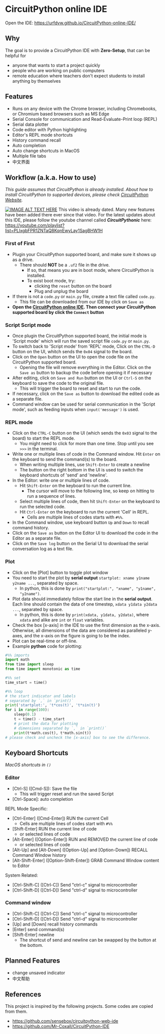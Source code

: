 # CircuitPython online IDE
Open the IDE: https://urfdvw.github.io/CircuitPython-online-IDE/

## Why
The goal is to provide a CircuitPython IDE with **Zero-Setup**, that can be helpful for
- anyone that wants to start a project quickly
- people who are working on public computers
- remote education where teachers don't expect students to install anything by themselves

## Features
- Runs on any device with the Chrome browser, including Chromebooks, or Chromium based browsers such as MS Edge
- Serial Console for communication and Read-Evaluate-Print loop (REPL)
- Serial data plotter
- Code editor with Python highlighting
- Editor's REPL mode shortcuts
- History command recall
- Auto completion
- Auto change shortcuts in MacOS
- Multiple file tabs
- 中文界面

## Workflow (a.k.a. How to use)

*This guide assumes that CircuitPython is already installed. About how to install CircuitPython to supported devices, please check [CircuitPython Website](https://circuitpython.org/downloads).*

[![IMAGE ALT TEXT HERE](https://img.youtube.com/vi/Z44PD-ZleAU/0.jpg)](https://www.youtube.com/watch?v=Z44PD-ZleAU)
[](https://stackoverflow.com/a/16079387/7037749)
This video is already dated. Many new features have been added there ever since that video. For the latest updates about this IDE, please follow the youtube channel called ***CircuitPythonic*** here: https://youtube.com/playlist?list=PLlxgbFPR1ZNTaQ8KqnEwyLay1SagBHW1H

### First of First
- Plugin your CircuitPython supported board, and make sure it shows up as a drive.
    - There should **NOT** be a `.uf2` file in the drive.
        - If so, that means you are in boot mode, where CircuitPython is installed.
        - To exist boot mode, try:
            - clicking the `reset` button on the board
            - Plug and unplug the board
- If there is not a `code.py` or `main.py` file, create a text file called `code.py`.
    - This file can be downloaded from our IDE by click on `Save as`
- **Open the [CircuitPython online IDE](https://urfdvw.github.io/CircuitPython-online-IDE/). Then connect your CircuitPython supported board by click the `Connect` button**

### Script Script mode
- Once plugin the CircuitPython supported board, the initial mode is 'Script mode' which will run the saved script file `code.py` or `main.py`.
- To switch back to 'Script mode' from 'REPL' mode, Click on the `CTRL-D` button on the UI, whitch sends the `0x04` signal to the board. 
- Click on the `Open` button on the UI to open the code file on the CircuitPython supported board.
    - Opening the file will remove everything in the Editor. Click on the `Save as` button to backup the code before opening it if necessary
- After editing, click on `Save and Run` button on the UI or `Ctrl-S` on the keyboard to save the code to the original file.
    - This will trigger the board to reset and start to run the code.
- If necessary, click on the `Save as` button to download the edited code as a separate file.
- Command window can be used for serial communication in the 'Script mode', such as feeding inputs when `input('message')` is used.

### REPL mode
- Click on the `CTRL-C` button on the UI (which sends the `0x03` signal to the board) to start the REPL mode.
    - You might need to click for more than one time. Stop until you see `>>>` in the terminal.
- Write one or multiple lines of code in the Command window. Hit `Enter` on the keyboard to send the command(s) to the board.
    - When writing multiple lines, use `Shift-Enter` to create a newline 
    - The button on the right bottom in the UI is used to switch the keyboard shortcuts of 'send' and 'newline'.
- In the Editor: write one or multiple lines of code.
    - Hit `Shift-Enter` on the keyboard to run the current line.
        - The cursor will move to the following line, so keep on hitting to run a sequence of lines.
    - Select multiple lines of code, then hit `Shift-Enter` on the keyboard to run the selected code.
    - Hit `Ctrl-Enter` on the keyboard to run the current 'Cell' in REPL.
        - Cells are multiple lines of codes starts with `#%%`.
- In the Command window, use keyboard button `Up` and `Down` to recall command history.
- Click on the `Save as` button on the Editor UI to download the code in the Editor as a separate file.
- Click on the `Save log` button on the Serial UI to download the serial conversation log as a text file.

### Plot
- Click on the [Plot] button to toggle plot window
- You need to start the plot by **serial output** `startplot: xname y1name y2name ...`, separated by space.
    - In python, this is done by `print("startplot:", "xname", "y1name", "y2name")`.
- Plot data should immediately follow the start line in the **serial output**. Each line should contain the data of one timestep, `xdata y1data y2data ...`, separated by space.
    - In python, this is done by `print(xdata, y1data, y2data)`, where `xdata` and alike are `int` or `float` variables.
- Check the box [x-axis] in the IDE to use the first dimension as the x-axis.
Otherwise, all dimensions of the data are considered as paralleled y-axes,
and the x-axis on the figure is going to be the index.
- Plot can be real-time or off-line.
- Example **python** code for plotting:

```python
#%% imports
import math
from time import sleep
from time import monotonic as time

#%% set
time_start = time()

#%% loop
# the start indicator and labels
# separated by `,` in `print()`
print('startplot:', 't*cos(t)', 't*sin(t)')
for i in range(100):
    sleep(0.1)
    t = time() - time_start
    # print the data for plotting
    # dimensions separated by `,` in `print()`
    print(t*math.cos(t), t*math.sin(t))
# please check and uncheck the [x-axis] box to see the difference.
```

## Keyboard Shortcuts
*MacOS shortcuts in `()`*
### Editor
- [Ctrl-S] ([Cmd-S]): Save the file
    - This will trigger reset and run the saved Script
- [Ctrl-Space]: auto completion

REPL Mode Specific:
- [Ctrl-Enter] ([Cmd-Enter]) RUN the current Cell
    - Cells are multiple lines of codes start with `#%%`
- [Shift-Enter] RUN the current line of code
    - or selected lines of code
- [Alt-Enter] ([Option-Enter]) RUN and REMOVED the current line of code
    - or selected lines of code
- [Alt-Up] and [Alt-Down] ([Option-Up] and [Option-Down]) RECALL Command Window history
- [Alt-Shift-Enter] ([Option-Shift-Enter]) GRAB Command Window content to Editor

System Related:
- [Ctrl-Shift-C] ([Ctrl-C]) Send "ctrl-c" signal to microcontroller
- [Ctrl-Shift-D] ([Ctrl-D]) Send "ctrl-d" signal to microcontroller

### Command window
- [Ctrl-Shift-C] ([Ctrl-C]) Send "ctrl-c" signal to microcontroller
- [Ctrl-Shift-D] ([Ctrl-D]) Send "ctrl-d" signal to microcontroller
- [Up] and [Down] recall history commands
- [Enter] send command(s)
- [Shift-Enter] newline
    - The shortcut of send and newline can be swapped by the button at the bottom.

## Planned Features
- change unsaved indicator
- 中文帮助

## References
This project is inspired by the following projects. Some codes are copied from them.
- https://github.com/sensebox/circuitpython-web-ide
- https://github.com/Mr-Coxall/CircuitPython-IDE
